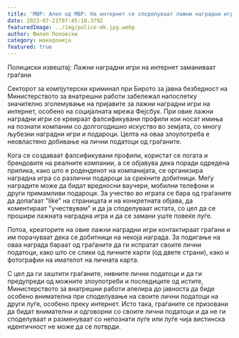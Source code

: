 ```yaml
---
title: 'МВР: Апел од МВР: На интернет се споделуваат лажни наградни игри, граѓаните да бидат крајно внимателни со кого споделуваат лични податоци - 21 ЈУЛИ 2023'
date: 2023-07-21T07:45:18.379Z
featuredImage: ../img/police-mk.jpg.webp
author: Филип Поповски
category: македонија
featured: true
---
```

Полициски извештај: Лажни наградни игри на интернет заманиваат граѓани

Секторот за компјутерски криминал при Бирото за јавна безбедност на Министерството за внатрешни работи забележал напослетку значително зголемување на пријавите за лажни наградни игри на интернет, особено на социјалната мрежа Фејсбук. При овие лажни наградни игри се креираат фалсификувани профили кои носат имиња на познати компании со долгогодишно искуство во земјата, со многу љубезни наградни игри и подароци. Целта на оваа злоупотреба е неовластено добивање на лични податоци од граѓаните.

Кога се создаваат фалсификувани профили, користат се логата и брендовите на реалните компании, а се објавува дека поради одредена прилика, како што е роденденот на компанијата, се организира наградна игра со различни подароци за среќните добитници. Меѓу наградите може да бидат вредносни ваучери, мобилни телефони и други примамливи подароци. За учество во играта се бара од граѓаните да допаѓаат "like" на страницата и на конкретната објава, да коментираат "учествувам" и да ја споделуваат истата, со цел да се прошири лажната наградна игра и да се замани уште повеќе луѓе.

Потоа, креаторите на овие лажни наградни игри контактираат граѓани и им порачуваат дека се добитници на некоја награда. За подигање на оваа награда бараат од граѓаните да ги испратат своите лични податоци, како што се слики од личните карти (од двете страни), како и фотографии на имателот на личната карта.

С цел да ги заштити граѓаните, нивните лични податоци и да ги предупреди од можните злоупотреби и последиците од истите, Министерството за внатрешни работи апелира до јавноста да биде особено внимателна при споделување на своите лични податоци на други луѓе, особено преку интернет. Исто така, граѓаните се призовани да бидат внимателни и одговорни со своите лични податоци и да не ги споделуваат и разменуваат со непознати луѓе или луѓе чија вистинска идентичност не може да се потврди.
